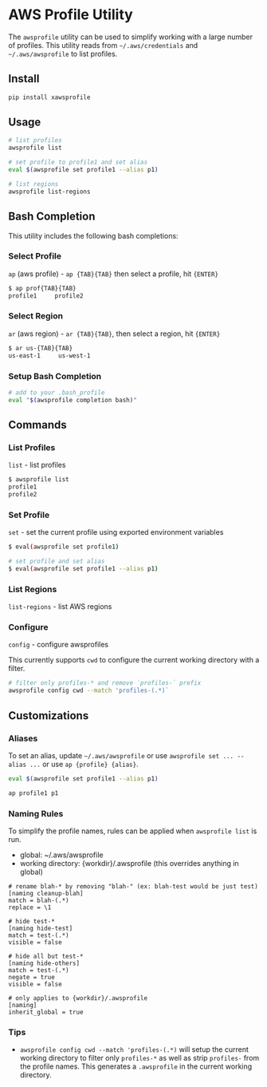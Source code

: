 # AWS Profile Utility

The `awsprofile` utility can be used to simplify working with a large number of profiles. This utility reads from `~/.aws/credentials` and `~/.aws/awsprofile` to list profiles.

## Install

```bash
pip install xawsprofile
```

## Usage

```bash
# list profiles
awsprofile list

# set profile to profile1 and set alias
eval $(awsprofile set profile1 --alias p1)

# list regions
awsprofile list-regions
```

## Bash Completion

This utility includes the following bash completions:

### Select Profile

`ap` (aws profile) - `ap {TAB}{TAB}` then select a profile, hit `{ENTER}`

```bash
$ ap prof{TAB}{TAB}
profile1     profile2
```

### Select Region

`ar` (aws region) - `ar {TAB}{TAB}`, then select a region, hit `{ENTER}`

```bash
$ ar us-{TAB}{TAB}
us-east-1     us-west-1
```

### Setup Bash Completion

```bash
# add to your .bash_profile
eval "$(awsprofile completion bash)"
```

## Commands

### List Profiles

`list` - list profiles

```bash
$ awsprofile list
profile1
profile2
```

### Set Profile

`set` - set the current profile using exported environment variables

```bash
$ eval(awsprofile set profile1)

# set profile and set alias
$ eval(awsprofile set profile1 --alias p1)
```

### List Regions

`list-regions` - list AWS regions

### Configure

`config` - configure awsprofiles

This currently supports `cwd` to configure the current working directory with a filter.

```bash
# filter only profiles-* and remove `profiles-` prefix
awsprofile config cwd --match 'profiles-(.*)`
```

## Customizations

### Aliases

To set an alias, update `~/.aws/awsprofile` or use `awsprofile set ... --alias ...` or use `ap {profile} {alias}`.

```bash
eval $(awsprofile set profile1 --alias p1)

ap profile1 p1
```

### Naming Rules

To simplify the profile names, rules can be applied when `awsprofile list` is run.

* global: ~/.aws/awsprofile
* working directory: {workdir}/.awsprofile (this overrides anything in global)

```text
# rename blah-* by removing "blah-" (ex: blah-test would be just test)
[naming cleanup-blah]
match = blah-(.*)
replace = \1

# hide test-*
[naming hide-test]
match = test-(.*)
visible = false

# hide all but test-*
[naming hide-others]
match = test-(.*)
negate = true
visible = false

# only applies to {workdir}/.awsprofile
[naming]
inherit_global = true
```

### Tips

* `awsprofile config cwd --match 'profiles-(.*)` will setup the current working directory to filter only `profiles-*` as well as strip `profiles-` from the profile names. This generates a `.awsprofile` in the current working directory.